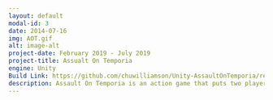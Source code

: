 ```yaml
---
layout: default
modal-id: 3
date: 2014-07-16
img: AOT.gif
alt: image-alt
project-date: February 2019 - July 2019
project-title: Assualt On Temporia
engine: Unity
Build Link: https://github.com/chuwilliamson/Unity-AssaultOnTemporia/releases/tag/2.0
description: Assault On Temporia is an action game that puts two players against each other in an arena. The goal is for one of the players to get to the other players side while carrying a cherry. The player that gets to the farthest end of their opponents side is the winner. For this game I programmed the enemy AI, the player's movement, the player's combat abilities, the arena transitions, and the UI. I also implemented player and enemy animations.
---
```

